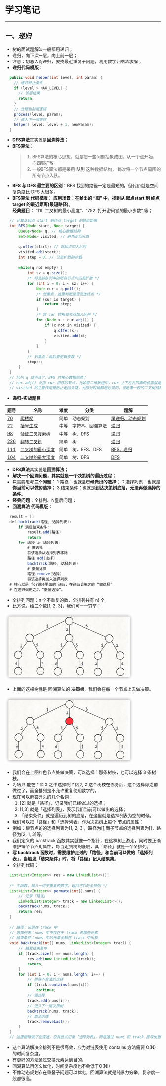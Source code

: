 # 学习笔记

---------------------

## ***一、递归***
* 树的面试题解法一般都用递归；
* 递归，向下深一层，向上前一层；
* 注意：切忌人肉递归，要找最近重复子问题，利用数学归纳法求解；
* **递归代码模版：**
```java
  public void helper(int level, int param) { 
    // 递归终止条件
    if (level > MAX_LEVEL) { 
      // 该层结果 
      return; 
    }
    // 处理当前层逻辑 
    process(level, param); 
    // 进入下一层递归
    helper( level: level + 1, newParam); 
  }
```
* **DFS算法**其实就是**回溯算法**；
* **BFS算法：** <br>
    > 1. BFS算法的核心思想，就是把一些问题抽象成图，从一个点开始，向四周扩散。<br>
    > 2. 一般BFS算法都是采用 **队列** 这种数据结构， 每次将一个节点周围的所有节点入队。<br>
* **BFS 与 DFS 最主要的区别**：BFS 找到的路径⼀定是最短的，但代价就是空间复杂度⽐ DFS ⼤很多。
* **BFS算法 代码模版：**
        **应用场景：在给出的 “图” 中，找到从 起点start 到 终点target 的最近距离(最短路径)。**<br>
        **经典题目：** “111. 二叉树的最小高度”、“752. 打开密码锁的最小步数” 等；
```java
  // 计算从起点 start 到终点 target 的最近距离
  int BFS(Node start, Node target) {
      Queue<Node> q; // 核心数据结构
      Set<Node> visited; // 避免走回头路
      
      q.offer(start); // 将起点加入队列
      visited.add(start);
      int step = 0; // 记录扩散的步数
      
      while(q not empty) {
          int sz = q.size();
          /* 将当前队列中的所有节点向四周扩散 */
          for (int i = 0; i < sz; i++) {
              Node cur = q.poll();
              /* 划重点：这里判断是否到达终点 */
              if (cur is target) {
                  return step;
              }
              /* 将 cur 的相邻节点加入队列 */
              for (Node x : cur.adj()) {
                  if (x not in visited) {
                      q.offer(x);
                      visited.add(x);
                  }
              }
          }
          /* 划重点：最后要更新步数 */
          step++;
      }
  }
  // 队列 q 就不说了，BFS 的核⼼数据结构； 
  // cur.adj() 泛指 cur 相邻的节点，⽐如说⼆维数组中，cur 上下左右四⾯的位置就是相邻节点； 
  // visited 的主要作⽤是防⽌⾛回头路，⼤部分时候都是必须的，但是像⼀般的⼆叉树结构，没有⼦节点到⽗节点的指针，不会⾛回头路就不需要visited。 
``` 
    
* **递归-实战题目**

 题号   |   名称  |  难度  |   分类  |   题解  
------ | ------ | ------ | ------- | ------- 
 [70](https://leetcode-cn.com/problems/climbing-stairs/ "爬楼梯") | [爬楼梯](https://leetcode-cn.com/problems/climbing-stairs/ "爬楼梯") | 简单 | 动态规划 | [尾递归、动态规划](https://ocykj2i631.feishu.cn/docs/doccnBX1W9TnHKx1RXREM0gdtrd#/ "爬楼梯") 
 [22](https://leetcode-cn.com/problems/generate-parentheses/ "括号生成") | [括号生成](https://leetcode-cn.com/problems/generate-parentheses/ "括号生成") | 中等 | 字符串、回溯算法 | [递归](https://ocykj2i631.feishu.cn/docs/doccnvxk0zmIoMiIha2cNXiCmHd#/ "括号生成") 
 [98](https://leetcode-cn.com/problems/validate-binary-search-tree/ "验证二叉搜索树") | [验证二叉搜索树](https://leetcode-cn.com/problems/validate-binary-search-tree/ "验证二叉搜索树") | 中等 | 树、DFS | [递归](https://ocykj2i631.feishu.cn/docs/doccnQJvf8ZnXUyUN0uZPfU2Wfe#/ "验证二叉搜索树") 
 [226](https://leetcode-cn.com/problems/invert-binary-tree/ "翻转二叉树") | [翻转二叉树](https://leetcode-cn.com/problems/invert-binary-tree/ "翻转二叉树") | 简单 | 树 | [递归](https://ocykj2i631.feishu.cn/docs/doccn0GQs5OBgXmSXK9wkq9eDil#/ "翻转二叉树") 
 [111](https://leetcode-cn.com/problems/minimum-depth-of-binary-tree/ "二叉树的最小深度") | [二叉树的最小深度](https://leetcode-cn.com/problems/minimum-depth-of-binary-tree/ "二叉树的最小深度") | 简单 | 树、BFS、DFS | [BFS、递归](https://ocykj2i631.feishu.cn/docs/doccnwvXDrQy9rmGwYVLyPcYAvh#/ "二叉树的最小深度") 
 [104](https://leetcode-cn.com/problems/maximum-depth-of-binary-tree/ "二叉树的最大深度") | [二叉树的最大深度](https://leetcode-cn.com/problems/maximum-depth-of-binary-tree/ "二叉树的最大深度") | 简单 | 树、DFS | [DFS](https://ocykj2i631.feishu.cn/docs/doccnckZcjeGXYnaklqmOK7NPJb#/ "二叉树的最大深度") 

* **DFS算法**其实就是**回溯算法**；
* **解决一个回溯问题，其实就是一个决策树的遍历过程**；
* 只需要思考**三个问题：**
    1.路径：也就是**已经做出的选择**；
    2.选择列表：也就是**你当前可以做的选择**；
    3.结束条件：也就是**到达决策树底层，无法再做选择的条件**。
* **经典问题**：全排列、N皇后问题；
* **回溯算法 代码模版：**

```java
  result = []
  def backtrack(路径, 选择列表):
      if 满足结束条件：
          result.add(路径)
          return
      for 选择 in 选择列表:
          # 做选择
          将该选择从选择列表移除 
          路径.add(选择)
          backtrack(路径, 选择列表)
          # 撤销选择 
          路径.remove(选择) 
          将该选择再加⼊选择列表
  # 核心就是 for循环里面的 递归，在递归调用之前 “做选择”
  # 在递归调用之后 “撤销选择”。
```

* 全排列问题：n 个不重复的数，全排列共有 n! 个。
* 比方说，给三个数[1, 2, 3]，我们可一一穷举：

![image](https://github.com/CodeFlow-Jun/algorithm016/blob/master/Week_03/%E5%86%B3%E7%AD%96%E6%A0%9101.png)

* 上面的这棵树就是 回溯算法的 **决策树**，我们会在每一个节点上去做决策。

![image](https://github.com/CodeFlow-Jun/algorithm016/blob/master/Week_03/%E5%86%B3%E7%AD%96%E6%A0%9102.png)

* 我们会在上图红色节点处做决策，可以选择 1 那条树枝，也可以选择 3 条树枝。
* 为啥只 能在 1 和 3 之中选择呢？因为 2 这个树枝在你⾝后，这个选择你之前做过了，⽽全排列是不允许重复使⽤数字的。
* 现在可以解答开头的⼏个名词： 
    1. [2] 就是「路径」，记录我们已经做过的选择； 
    2. [1,3] 就是「选择列表」，表⽰我们当前可以做出的选择；
    3. 「结束条件」就是遍历到树的底层，在这⾥就是选择列表为空的时候。
* 我们可以把「路径」和「选择列表」作为决策树上每个 节点的属性：
* 例如：根节点的的选择列表为[1, 2, 3]，路径为[];而子节点的选择列表为[]，路径为[2, 1, 3]等。
* 我们定义的 backtrack 函数其实就像⼀个指针，在这棵树上游⾛，同时要正确维护每个节点的属性，每当⾛到树的底层，其「路径」就是⼀个全排列。
* **写 backtrack 函数时，需要维护⾛过的「路径」和当前可以做的「选择列表」，当触发「结束条件」时，将「路径」记⼊结果集**。
* 全排列代码：
```java 
  List<List<Integer>> res = new LinkedList<>(); 
  
  /* 主函数，输⼊⼀组不重复的数字，返回它们的全排列 */ 
  List<List<Integer>> permute(int[] nums) { 
      // 记录「路径」 
      LinkedList<Integer> track = new LinkedList<>(); 
      backtrack(nums, track); 
      return res; 
  }
  
  // 路径：记录在 track 中 
  // 选择列表：nums 中不存在于 track 的那些元素 
  // 结束条件：nums 中的元素全都在 track 中出现 
  void backtrack(int[] nums, LinkedList<Integer> track) { 
      // 触发结束条件 
      if (track.size() == nums.length) { 
          res.add(new LinkedList(track)); 
          return; 
      }
      for (int i = 0; i < nums.length; i++) { 
          // 排除不合法的选择 
          if (track.contains(nums[i])) 
              continue; 
          // 做选择 
          track.add(nums[i]); 
          // 进⼊下⼀层决策树 
          backtrack(nums, track); 
          // 取消选择 
          track.removeLast(); 
      } 
  }
  // 这⾥稍微做了些变通，没有显式记录「选择列表」，⽽是通过 nums 和 track 推导出当前的选择列表
```
* 这个算法解决全排列不是很⾼效，应为对链表使⽤ contains ⽅法需要 O(N) 的时间复杂度。
* 有更好的⽅法通过交换元素达到⽬的。
* 回溯算法再怎么优化，时间复杂度也不会低于O(N!)
* 不像动态规划存在重叠⼦问题可以优化，回溯算法就是纯暴⼒穷举，复杂度⼀般都很⾼。
